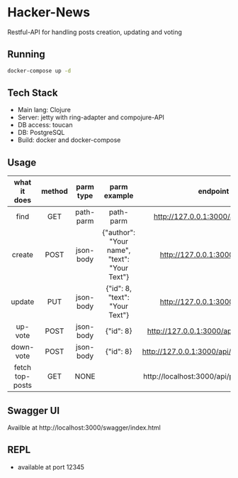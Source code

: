 # Hacker-News

Restful-API for handling posts creation, updating and voting
## Running

```bash
docker-compose up -d
```

## Tech Stack
- Main lang: Clojure
- Server: jetty with ring-adapter and compojure-API
- DB access: toucan
- DB: PostgreSQL
- Build: docker and docker-compose

## Usage
|   what it does  	| method 	| parm type 	|                  parm example                 	|                  endpoint                 	|   	|
|:---------------:	|:------:	|:---------:	|:---------------------------------------------:	|:-----------------------------------------:	|:-:	|
|       find      	|   GET  	| path-parm 	|                   path-parm                   	|    http://127.0.0.1:3000/api/post/:{id}   	|   	|
|      create     	|  POST  	| json-body 	| {"author": "Your name",  "text": "Your Text"} 	|      http://127.0.0.1:3000/api/posts      	|   	|
|      update     	|   PUT  	| json-body 	|        {"id": 8,  "text": "Your Text"}        	|      http://127.0.0.1:3000/api/posts      	|   	|
|     up-vote     	|  POST  	| json-body 	|                   {"id": 8}                   	|   http://127.0.0.1:3000/api/posts/upvote  	|   	|
|    down-vote    	|  POST  	| json-body 	|                   {"id": 8}                   	|  http://127.0.0.1:3000/api/posts/downvote 	|   	|
| fetch top-posts 	|   GET  	|    NONE   	|                                               	| http://localhost:3000/api/posts/top-posts 	|   	|

## Swagger UI
Availble at http://localhost:3000/swagger/index.html

## REPL
- available at port 12345